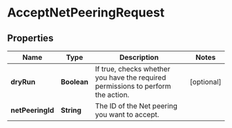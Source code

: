 

# AcceptNetPeeringRequest


## Properties

| Name | Type | Description | Notes |
|------------ | ------------- | ------------- | -------------|
|**dryRun** | **Boolean** | If true, checks whether you have the required permissions to perform the action. |  [optional] |
|**netPeeringId** | **String** | The ID of the Net peering you want to accept. |  |



